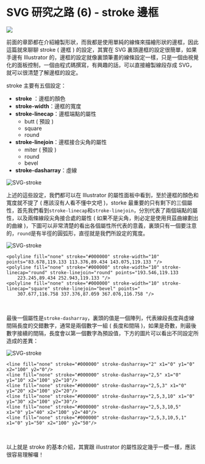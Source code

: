 # SVG 研究之路 (6) - stroke 邊框 

![](/img/articles/201406/svg-06-stroke.jpg#preview-img)

前面的章節都在介紹繪製形狀，而我都是使用單純的線條來描繪形狀的邊框，因此這篇就來聊聊 stroke ( 邊框 ) 的設定，其實在 SVG 裏頭邊框的設定很簡單，如果手邊有 Illustrator 的，邊框的設定就像裏頭筆畫的線條設定一樣，只是一個由視覺化的面板控制，一個由程式碼撰寫，有興趣的話，可以直接繪製線段存成 SVG，就可以很清楚了解邊框的設定。

stroke 主要有五個設定：

- **stroke** ：邊框的顏色
- **stroke-width**：邊框的寬度
- **stroke-linecap**：邊框端點的屬性
	- butt ( 預設 )
	- square
	- round
- **stroke-linejoin**：邊框接合尖角的屬性
    - miter ( 預設 )
    - round
    - bevel 
- **stroke-dasharray**：虛線

![SVG-stroke](/img/articles/201406/20140613_1_02.png)

上述的這些設定，我們都可以在 Illustrator 的屬性面板中看到，至於邊框的顏色和寬度就不提了 ( 應該沒有人看不懂中文吧 )，storke 最重要的只有剩下的三個屬性，首先我們看到`stroke-linecap`和`stroke-linejoin`，分別代表了兩個端點的屬性，以及兩條線段尖角接合處的屬性 ( 如果不是尖角，則必定是使用貝茲曲線劃出的曲線 )，下圖可以非常清楚的看出各個屬性所代表的意義，裏頭只有一個要注意的，`round`是有半徑的圓弧形，直徑就是我們所設定的寬度。

![SVG-stroke](/img/articles/201406/20140613_1_03.png)

	<polyline fill="none" stroke="#000000" stroke-width="10" points="83.678,119.133 113.376,89.434 143.075,119.133 "/>
	<polyline fill="none" stroke="#000000" stroke-width="10" stroke-linecap="round" stroke-linejoin="round" points="193.546,119.133 
		223.245,89.434 252.943,119.133 "/>
	<polyline fill="none" stroke="#000000" stroke-width="10" stroke-linecap="square" stroke-linejoin="bevel" points="
		307.677,116.758 337.376,87.059 367.076,116.758 "/>

<br/>

最後一個屬性是`stroke-dasharray`，裏頭的值是一個陣列，代表線段長度與虛線間隔長度的交錯數字，通常是兩個數字一組 ( 長度和間隔 )，如果是奇數，則最後數字接續的間隔，長度會以第一個數字為預設值，下方的圖片可以看出不同設定所造成的差異：

![SVG-stroke](/img/articles/201406/20140613_1_04.png)

	<line fill="none" stroke="#000000" stroke-dasharray="2" x1="0" y1="0" x2="100" y2="0"/>
	<line fill="none" stroke="#000000" stroke-dasharray="2,5" x1="0" y1="10" x2="100" y2="10"/>
	<line fill="none" stroke="#000000" stroke-dasharray="2,5,3" x1="0" y1="20" x2="100" y2="20"/>
	<line fill="none" stroke="#000000" stroke-dasharray="2,5,3,10" x1="0" y1="30" x2="100" y2="30"/>
	<line fill="none" stroke="#000000" stroke-dasharray="2,5,3,10,5" x1="0" y1="40" x2="100" y2="40"/>
	<line fill="none" stroke="#000000" stroke-dasharray="2,5,3,10,5,1" x1="0" y1="50" x2="100" y2="50"/>

<br/>

以上就是 stroke 的基本介紹，其實跟 illustrator 的屬性設定幾乎一模一樣，應該很容易理解囉！



